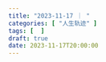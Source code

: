```yaml
---
title: "2023-11-17 ｜ "
categories: [ "人生轨迹" ]
tags: [  ]
draft: true
date: 2023-11-17T20:00:00
---
```




